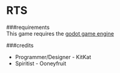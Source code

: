 RTS
===

###requirements  
This game requires the [godot game engine](https://godotengine.org/)  

###credits
* Programmer/Designer - KitKat  
* Spiritist - Ooneyfruit